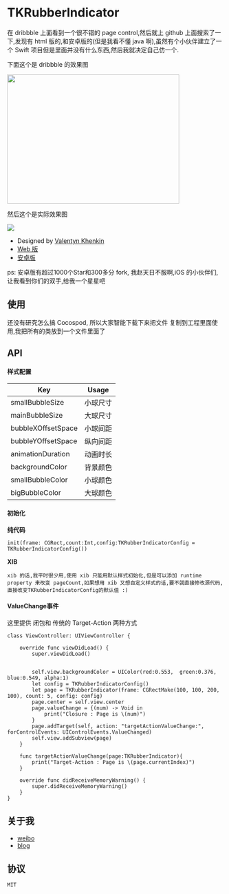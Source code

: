 #  TKRubberIndicator

在 dribbble 上面看到一个很不错的 page control,然后就上 github 上面搜索了一下,发现有 html 版的,和安卓版的(但是我看不懂 java 啊),虽然有个小伙伴建立了一个 Swift 项目但是里面并没有什么东西,然后我就决定自己仿一个.

下面这个是 dribbble 的效果图

<img src="https://d13yacurqjgara.cloudfront.net/users/303234/screenshots/2090803/pageindicator.gif" width="400px" height="300px" />

然后这个是实际效果图

<img src="https://github.com/TBXark/TKRubberIndicator/blob/master/TKRubberIndicator/rubberindicator.gif" />



* Designed by [Valentyn Khenkin](https://dribbble.com/shots/2090803-Rubber-Indicator?list=searches&tag=indicator&offset=7)
* [Web 版](http://codepen.io/machycek/full/eNvyjb/)
* [安卓版](https://github.com/LyndonChin/AndroidRubberIndicator)


ps: 安卓版有超过1000个Star和300多分 fork, 我赵天日不服啊,iOS 的小伙伴们,让我看到你们的双手,给我一个星星吧 



## 使用 

还没有研究怎么搞 Cocospod, 所以大家智能下载下来把文件 复制到工程里面使用,我把所有的类放到一个文件里面了


##  API

#### 样式配置

|Key | Usage|
|---|---|
|smallBubbleSize|小球尺寸|
|mainBubbleSize|大球尺寸|
|bubbleXOffsetSpace|小球间距|
|bubbleYOffsetSpace|纵向间距|
|animationDuration|动画时长|
|backgroundColor|背景颜色|
|smallBubbleColor|小球颜色|
|bigBubbleColor|大球颜色|

#### 初始化

**纯代码**

    init(frame: CGRect,count:Int,config:TKRubberIndicatorConfig = TKRubberIndicatorConfig())


**XIB**

	xib 的话,我平时很少用,使用 xib 只能用默认样式初始化,但是可以添加 runtime property 来改变 pageCount,如果想用 xib 又想自定义样式的话,要不就直接修改源代码,直接改变TKRubberIndicatorConfig的默认值 :)


#### ValueChange事件
这里提供 闭包和 传统的 Target-Action 两种方式

```
class ViewController: UIViewController {

    override func viewDidLoad() {
        super.viewDidLoad()

        
        self.view.backgroundColor = UIColor(red:0.553,  green:0.376,  blue:0.549, alpha:1)
        let config = TKRubberIndicatorConfig()
        let page = TKRubberIndicator(frame: CGRectMake(100, 100, 200, 100), count: 5, config: config)
        page.center = self.view.center
        page.valueChange = {(num) -> Void in
            print("Closure : Page is \(num)")
        }
        page.addTarget(self, action: "targetActionValueChange:", forControlEvents: UIControlEvents.ValueChanged)
        self.view.addSubview(page)
    }
    
    func targetActionValueChange(page:TKRubberIndicator){
        print("Target-Action : Page is \(page.currentIndex)")
    }

    override func didReceiveMemoryWarning() {
        super.didReceiveMemoryWarning()
    }
}

```




##  关于我

* [weibo](http://weibo.com/tbxark)
* [blog](http://tbxark.github.io)

## 协议

    MIT
